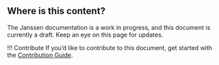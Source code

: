 ## Where is this content?

The Janssen documentation is a work in progress, and this document is currently a draft. Keep an eye on this page for updates.

!!! Contribute
    If you’d like to contribute to this document, get started with the [Contribution Guide](https://docs.jans.io/head/CONTRIBUTING/#contributing-to-the-documentation).
